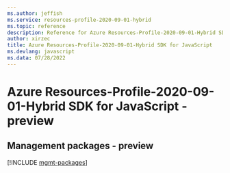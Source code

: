 ```yaml
---
ms.author: jeffish
ms.service: resources-profile-2020-09-01-hybrid
ms.topic: reference
description: Reference for Azure Resources-Profile-2020-09-01-Hybrid SDK for JavaScript
author: xirzec
title: Azure Resources-Profile-2020-09-01-Hybrid SDK for JavaScript
ms.devlang: javascript
ms.data: 07/28/2022
---
```

# Azure Resources-Profile-2020-09-01-Hybrid SDK for JavaScript - preview

## Management packages - preview
[!INCLUDE [mgmt-packages](resources-profile-2020-09-01-hybrid-mgmt-index.md)]
